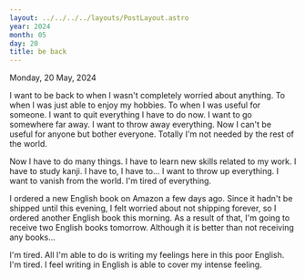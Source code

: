```yaml
---
layout: ../../../../layouts/PostLayout.astro
year: 2024
month: 05
day: 20
title: be back
---
```


Monday, 20 May, 2024

I want to be back to when I wasn't completely worried about anything. To when I was just able to enjoy my hobbies. To when I was useful for someone. I want to quit everything I have to do now. I want to go somewhere far away. I want to throw away everything. Now I can't be useful for anyone but bother everyone. Totally I'm not needed by the rest of the world.

Now I have to do many things. I have to learn new skills related to my work. I have to study kanji. I have to, I have to... I want to throw up everything. I want to vanish from the world. I'm tired of everything.

I ordered a new English book on Amazon a few days ago. Since it hadn't be shipped until this evening, I felt worried about not shipping forever, so I ordered another English book this morning. As a result of that, I'm going to receive two English books tomorrow. Although it is better than not receiving any books...

I'm tired. All I'm able to do is writing my feelings here in this poor English. I'm tired. I feel writing in English is able to cover my intense feeling.